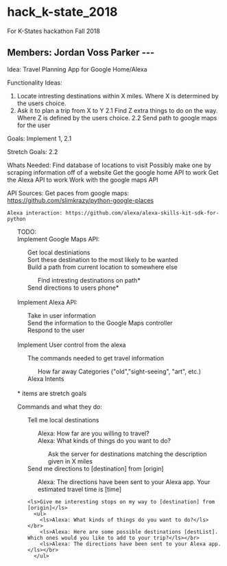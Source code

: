 # hack_k-state_2018
For K-States hackathon Fall 2018

Members:
Jordan Voss
Parker ---
----

Idea: Travel Planning App for Google Home/Alexa
  
Functionality Ideas:
  1. Locate intresting destinations within X miles. Where X is determined by the users choice.
  2. Ask it to plan a trip from X to Y
    2.1 Find Z extra things to do on the way. Where Z is defined by the users choice.
    2.2 Send path to google maps for the user
    
  Goals:
    Implement 1, 2.1
    
  Stretch Goals:
    2.2
    
  Whats Needed:
    Find database of locations to visit
      Possibly make one by scraping information off of a website
    Get the google home API to work
      Get the Alexa API to work
    Work with the google maps API
    
    
    
  API Sources:
    Get paces from google maps: https://github.com/slimkrazy/python-google-places
    
    Alexa interaction: https://github.com/alexa/alexa-skills-kit-sdk-for-python
   
   
<ul>
  <ls>TODO:  </ls></br>
  <ls>Implement Google Maps API:</ls></br>
    <ul><ls>Get local destiniations</ls></br>
      <ls>Sort these destination to the most likely to be wanted</ls></br>
      <ls>Build a path from current location to somewhere else  </ls></br>
        <ul><ls>Find intresting destinations on path*  </ls></ul>
      <ls>Send directions to users phone*</ls></ul></br>
    <ls>Implement Alexa API:  </ls></br>
      <ul><ls>Take in user information </ls> </br>
      <ls>Send the information to the Google Maps controller </ls></br> 
      <ls>Respond to the user </ls></ul> </br>
    <ls>Implement User control from the alexa  </ls></br>
      <ul><ls>The commands needed to get travel information  </ls></br>
        <ul><ls>How far away  </ls>
        <ls>Categories ("old","sight-seeing", "art", etc.)  </ls></ul> 
      <ls>Alexa Intents  </ls></br>
      
</ul>  
</br>
  * items are stretch goals  
  
  
  Commands and what they do: </br>
  <ul>
    <ls>Tell me local destinations</ls>
      <ul>
        <ls>Alexa: How far are you willing to travel?</ls></br>
        <ls>Alexa: What kinds of things do you want to do?</ls></br>
          <ul><ls> Ask the server for destinations matching the description given in X miles</ls></ul>
      </ul>
    <ls>Send me directions to [destination] from [origin]</ls>
      <ul>
        <ls>Alexa: The directions have been sent to your Alexa app. Your estimated travel time is [time]</ls></br>
      </ul>
      
    <ls>Give me interesting stops on my way to [destination] from [origin]</ls>
      <ul>
        <ls>Alexa: What kinds of things do you want to do?</ls></br>
        <ls>Alexa: Here are some possible destinations [destList]. Which ones would you like to add to your trip?</ls></br>
        <ls>Alexa: The directions have been sent to your Alexa app.</ls></br>
      </ul>
  </ul>
  
